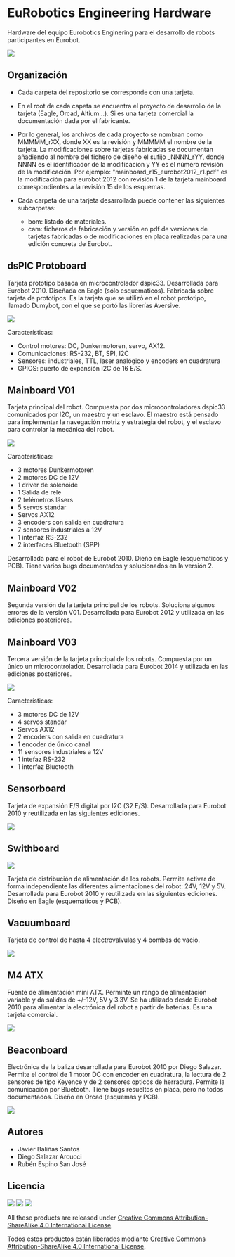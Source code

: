 # EuRobotics Engineering Hardware
Hardware del equipo Eurobotics Enginering para el desarrollo de robots participantes en Eurobot.

![](./docs/fotos_tarjetas/eurobotics_boards.jpg)

## Organización

 - Cada carpeta del repositorio se corresponde con una tarjeta.

 - En el root de cada capeta se encuentra el proyecto de desarrollo de la tarjeta (Eagle, Orcad, Altium...). Si es una tarjeta comercial la documentación dada por el fabricante.

 - Por lo general, los archivos de cada proyecto se nombran como MMMMM_rXX, donde XX es la revisión y MMMMM el nombre de la tarjeta. La modificaciones sobre tarjetas fabricadas se documentan añadiendo al nombre del fichero de diseño el sufijo _NNNN_rYY, donde NNNN es el identificador de la modificacion y YY es el número revisión de la modificación. Por ejemplo: "mainboard_r15_eurobot2012_r1.pdf" es la modificación para eurobot 2012 con revisión 1 de la tarjeta mainboard correspondientes a la revisión 15 de los esquemas. 

 - Cada carpeta de una tarjeta desarrollada puede contener las siguientes subcarpetas:
   + bom: listado de materiales.
   + cam: ficheros de fabricación y versión en pdf de versiones de tarjetas fabricadas o de modificaciones en placa realizadas para una edición concreta de Eurobot.
	

## dsPIC Protoboard

Tarjeta prototipo basada en microcontrolador dspic33. Desarrollada para Eurobot 2010. Diseñada en Eagle (sólo esquematicos). Fabricada sobre tarjeta de prototipos. Es la tarjeta que se utilizó en el robot prototipo, llamado Dumybot, con el que se portó las librerías Aversive.

![](./docs/fotos_tarjetas/dspic33_protoboard.jpg)

Características: 

* Control motores: DC, Dunkermotoren, servo, AX12.
* Comunicaciones: RS-232, BT, SPI, I2C
* Sensores: industriales, TTL, laser analógico y encoders en cuadratura
* GPIOS: puerto de expansión I2C de 16 E/S. 

## Mainboard V01

Tarjeta principal del robot. Compuesta por dos microcontroladores dspic33 comunicados por I2C, un maestro y un esclavo. El maestro está pensado para implementar la navegación motriz y estrategia del robot, y el 
esclavo para controlar la mecánica del robot. 

![](./docs/fotos_tarjetas/mainboard_v01_v02.jpg)

Características: 

* 3 motores Dunkermotoren
* 2 motores DC de 12V 
* 1 driver de solenoide
* 1 Salida de rele 
* 2 telémetros lásers
* 5 servos standar
* Servos AX12
* 3 encoders con salida en cuadratura
* 7 sensores industriales a 12V
* 1 interfaz RS-232
* 2 interfaces Bluetooth (SPP) 

Desarrollada para el robot de Eurobot 2010. Dieño en Eagle (esquematicos y PCB). Tiene varios bugs documentados y solucionados en la versión 2.

## Mainboard V02 

Segunda versión de la tarjeta principal de los robots. Soluciona algunos errores de la versión V01. Desarrollada para Eurobot 2012 y utilizada en las ediciones posteriores.

## Mainboard V03 

Tercera versión de la tarjeta principal de los robots. Compuesta por un único un microcontrolador. 
Desarrollada para Eurobot 2014 y utilizada en las ediciones posteriores.

![](./docs/fotos_tarjetas/mainboard_v03.jpg)

Características: 
* 3 motores DC de 12V
* 4 servos standar
* Servos AX12 
* 2 encoders con salida en cuadratura
* 1 encoder de único canal
* 11 sensores industriales a 12V
* 1 intefaz RS-232
* 1 interfaz Bluetooth 


## Sensorboard

Tarjeta de expansión E/S digital por I2C (32 E/S). Desarrollada para Eurobot 2010 y reutilizada en las siguientes ediciones.

![](./docs/fotos_tarjetas/sensorboard.jpg)

## Swithboard

![](./docs/fotos_tarjetas/switchboard.jpg)

Tarjeta de distribución de alimentación de los robots. Permite activar de forma independiente las diferentes alimentaciones del robot: 24V, 12V y 5V. Desarrollada para Eurobot 2010 y reutilizada en las siguientes ediciones. Diseño en Eagle (esquemáticos y PCB).

## Vacuumboard

Tarjeta de control de hasta 4 electrovalvulas y 4 bombas de vacio.

![](./docs/fotos_tarjetas/vacuumboard.jpg)


## M4 ATX

Fuente de alimentación mini ATX. Perminte un rango de alimentación variable y da salidas de +/-12V, 5V y 3.3V.  Se ha utilizado desde Eurobot 2010 para alimentar la electrónica del robot a partir de baterías. Es una tarjeta comercial.

![](./docs/fotos_tarjetas/m4_atx.jpg)

## Beaconboard

Electrónica de la baliza desarrollada para Eurobot 2010 por Diego Salazar. Permite el control de 1 motor DC con encoder en cuadratura, la lectura de 2 sensores de tipo Keyence y de 2 sensores opticos de herradura. Permite la comunicación por Bluetooth. Tiene bugs resueltos en placa, pero no todos documentados. Diseño en Orcad (esquemas y PCB).

![](./docs/fotos_tarjetas/beaconboard.jpg)

## Autores

* Javier Baliñas Santos
* Diego Salazar Arcucci
* Rubén Espino San José

## Licencia

![](./docs/logos/logo_eurobotics_eng.png) ![](./docs/logos/logo_arc.png) ![](./docs/licencia/by-sa.png)

All these products are released under [Creative Commons Attribution-ShareAlike 4.0 International License](http://creativecommons.org/licenses/by-sa/4.0/).

Todos estos productos están liberados mediante [Creative Commons Attribution-ShareAlike 4.0 International License](http://creativecommons.org/licenses/by-sa/4.0/).
